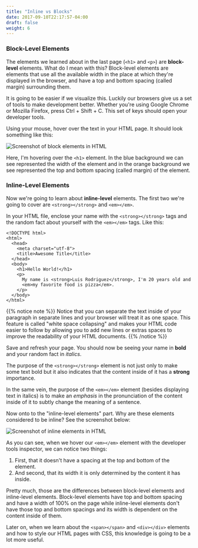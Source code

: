 ```yaml
---
title: "Inline vs Blocks"
date: 2017-09-10T22:17:57-04:00
draft: false
weight: 6
---
```


### Block-Level Elements

The elements we learned about in the last page (`<h1>` and `<p>`) are
**block-level** elements. What do I mean with this? Block-level elements
are elements that use all the available width in the place at which they're
displayed in the browser, and have a top and bottom spacing (called margin)
surrounding them.

It is going to be easier if we visualize this. Luckily our browsers give us
a set of tools to make development better. Whether you're using
Google Chrome or Mozilla Firefox, <span class="underline">press Ctrl + Shift + C.</span>
This set of keys should open your developer tools.

Using your mouse, hover over the text in your HTML page.
It should look something like this:

![Screenshot of block elements in HTML](block_element.png)

Here, I'm hovering over the `<h1>` element. In the blue background we can see
represented the width of the element and in the
orange background we see represented the top and bottom spacing (called margin)
of the element.

### Inline-Level Elements

Now we're going to learn about **inline-level** elements. The first two
we're going to cover are `<strong></strong>` and `<em></em>`.

In your HTML file, enclose your name with the `<strong></strong>` tags and
the random fact about yourself with the `<em></em>` tags. Like this:

    <!DOCTYPE html>
    <html>
      <head>
        <meta charset="utf-8">
        <title>Awesome Title</title>
      </head>
      <body>
        <h1>Hello World!</h1>
        <p>
          My name is <strong>Luis Rodriguez</strong>, I'm 20 years old and
          <em>my favorite food is pizza</em>.
        </p>
      </body>
    </html>

{{% notice note %}}
Notice that you can separate the text inside of your paragraph in separate
lines and your browser will treat it as one space. This feature is called
"white space collapsing" and makes your HTML code easier to follow by
allowing you to add new lines or extras spaces to improve the readability
of your HTML documents.
{{% /notice %}}

Save and refresh your page. You should now be seeing your name in **bold**
and your random fact in *italics*.

The purpose of the `<strong></strong>` element is not just only to make some text
bold but it also indicates that the content inside of it has a **strong** importance.

In the same vein, the purpose of the `<em></em>` element (besides
displaying text in italics) is to make an *emphasis* in the pronunciation of
the content inside of it to subtly change the meaning of a sentence.

Now onto to the "inline-level elements" part. Why are these elements considered
to be inline? See the screenshot below:

![Screenshot of inline elements in HTML](inline_element.png)

As you can see, when we hover our `<em></em>` element with the developer
tools inspector, we can notice two things:

1. First, that it <span class="underline">doesn't</span>
have a spacing at the top and bottom of the element.
2. And second, that its width it is only <span class="underline">determined
by the content it has inside.<span>

Pretty much, those are the differences between block-level elements and
inline-level elements. Block-level elements have top and bottom spacing and
have a width of 100% on the page while inline-level elements don't have
those top and bottom spacings and its width is dependent on the content inside
of them.

Later on, when we learn about the `<span></span>` and
`<div></div>` elements and how to style our HTML pages with CSS, this
knowledge is going to be a lot more useful.
